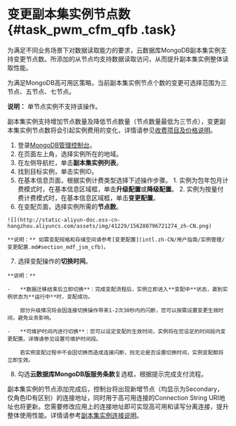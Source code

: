 # 变更副本集实例节点数 {#task_pwm_cfm_qfb .task}

为满足不同业务场景下对数据读取能力的要求，云数据库MongoDB副本集实例支持变更节点数。所添加的从节点均支持数据读取访问，从而提升副本集实例整体读取性能。

为满足MongoDB高可用区策略，当前副本集实例节点个数的变更可选择范围为三节点、五节点、七节点。

**说明：** 单节点实例不支持该操作。

副本集实例支持增加节点数量及降低节点数量（节点数量最低为三节点），变更副本集实例节点数将会引起实例费用的变化，详情请参见[收费项目及价格说明](../../../../intl.zh-CN/产品定价/收费项目及价格说明.md#)。

1.   登录[MongoDB管理控制台](https://mongodb.console.aliyun.com/)。 
2.  在页面左上角，选择实例所在的地域。 
3.  在左侧导航栏，单击**副本集实例列表**。 
4.  找到目标实例，单击实例ID。 
5.   在基本信息页面，根据实例计费类型选择下述操作步骤。 
    1.  实例为包年包月计费模式时，在基本信息区域框，单击**升级配置**或**降级配置**。 
    2.  实例为按量付费计费模式时，在基本信息区域框，单击**变更配置**。 
6.   在变配页面，选择实例所需的**节点数**。 

    ![](http://static-aliyun-doc.oss-cn-hangzhou.aliyuncs.com/assets/img/41229/156280796721274_zh-CN.png)

    **说明：** 如需变配规格和存储空间请参考[变更配置](intl.zh-CN/用户指南/实例管理/变更配置.md#section_mdf_jsm_cfb)。

7.   选择变配操作的**切换时间**。 

    **说明：** 

    -   **数据迁移结束后立即切换**：完成变配流程后，实例立即进入**变配中**状态，直到实例状态为**运行中**时，变配成功。

        部分升级情况将会因连接切换操作带来1-2次30秒内的闪断，您可以按需设置变更生效时间，避免业务影响。

    -   **可维护时间内进行切换**：您可以设定变配的生效时间，实例将在您设定的时间段内变更配置。详情请参见设置可维护时间段。

        若实例变配过程中不会因切换而造成连接闪断，则无论是否设置切换时间，实例变配都将立即生效。

8.  勾选**云数据库MongoDB版服务条款**复选框，根据提示完成支付流程。 

副本集实例的节点添加完成后，控制台将出现新增节点（均显示为Secondary，仅角色ID有区别）的连接地址，同时用于高可用连接的Connection String URI地址也将更新。您需要修改应用上的连接地址即可实现高可用和读写分离连接，提升整体使用性能。详情请参考[副本集实例连接说明](../../../../intl.zh-CN/副本集快速入门/连接实例/副本集实例连接说明.md#)。


